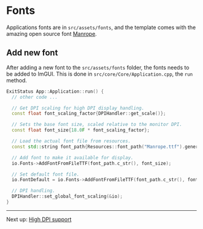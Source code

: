 # Fonts

Applications fonts are in `src/assets/fonts`, and the template comes with the amazing open source
font [Manrope](https://manropefont.com).

## Add new font

After adding a new font to the `src/assets/fonts` folder, the fonts needs to be added to ImGUI. This is done
in `src/core/Core/Application.cpp`, the `run` method.

```c++
ExitStatus App::Application::run() {
  // other code ...

  // Get DPI scaling for high DPI display handling.
  const float font_scaling_factor{DPIHandler::get_scale()};

  // Sets the base font size, scaled relative to the monitor DPI.
  const float font_size{18.0F * font_scaling_factor};

  // Load the actual font file from resources.
  const std::string font_path{Resources::font_path("Manrope.ttf").generic_string()};

  // Add font to make it available for display.
  io.Fonts->AddFontFromFileTTF(font_path.c_str(), font_size);

  // Set default font file.
  io.FontDefault = io.Fonts->AddFontFromFileTTF(font_path.c_str(), font_size);

  // DPI handling.
  DPIHandler::set_global_font_scaling(&io);
}
```

***

Next up: [High DPI support](HighDPISupport.md)
